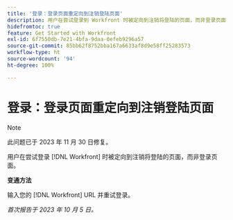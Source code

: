```yaml
---
title: '登录：登录页面重定向到注销登陆页面'
description: 用户在尝试登录到 Workfront 时被定向到注销将登陆的页面，而非登录页面。
hidefromtoc: true
feature: Get Started with Workfront
exl-id: 6f7550db-7e21-4bfa-9daa-0efeb9296a57
source-git-commit: 85bb62f8752bba167a6633af8d9e58ff25283573
workflow-type: ht
source-wordcount: '94'
ht-degree: 100%

---
```


# 登录：登录页面重定向到注销登陆页面

>[!NOTE]
>
>此问题已于 2023 年 11 月 30 日修复。

用户在尝试登录 [!DNL Workfront] 时被定向到注销将登陆的页面，而非登录页面。

**变通方法**

输入您的 [!DNL Workfront] URL 并重试登录。

_首次报告于 2023 年 10 月 5 日。_
